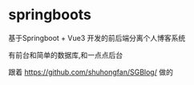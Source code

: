 # springboots
基于Springboot + Vue3 开发的前后端分离个人博客系统  

有前台和简单的数据库,和一点点后台

跟着 https://github.com/shuhongfan/SGBlog/ 做的
